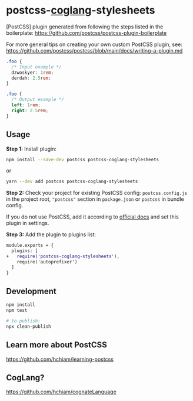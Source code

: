 # postcss-[coglang](https://github.com/hchiam/cognateLanguage)-stylesheets

[PostCSS] plugin generated from following the steps listed in the boilerplate: https://github.com/postcss/postcss-plugin-boilerplate

For more general tips on creating your own custom PostCSS plugin, see: https://github.com/postcss/postcss/blob/main/docs/writing-a-plugin.md

```css
.foo {
  /* Input example */
  dzwoskyer: 1rem;
  derdah: 2.5rem;
}
```

```css
.foo {
  /* Output example */
  left: 1rem;
  right: 2.5rem;
}
```

## Usage

**Step 1:** Install plugin:

```sh
npm install --save-dev postcss postcss-coglang-stylesheets
```

or

```sh
yarn --dev add postcss postcss-coglang-stylesheets
```

**Step 2:** Check your project for existing PostCSS config: `postcss.config.js`
in the project root, `"postcss"` section in `package.json`
or `postcss` in bundle config.

If you do not use PostCSS, add it according to [official docs](https://github.com/postcss/postcss#usage)
and set this plugin in settings.

**Step 3:** Add the plugin to plugins list:

```diff
module.exports = {
  plugins: [
+   require('postcss-coglang-stylesheets'),
    require('autoprefixer')
  ]
}
```

## Development

```sh
npm install
npm test

# to publish:
npx clean-publish
```

## Learn more about PostCSS

https://github.com/hchiam/learning-postcss

## CogLang?

https://github.com/hchiam/cognateLanguage
